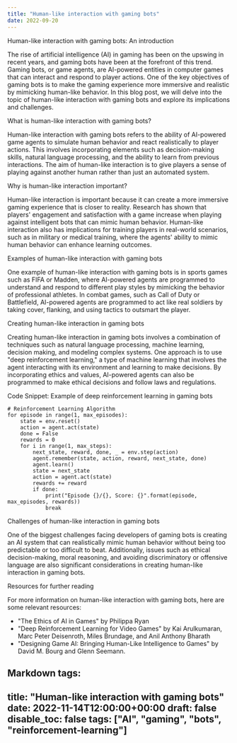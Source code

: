 ```yaml
---
title: "Human-like interaction with gaming bots"
date: 2022-09-20
---
```





Human-like interaction with gaming bots: An introduction

The rise of artificial intelligence (AI) in gaming has been on the upswing in recent years, and gaming bots have been at the forefront of this trend. Gaming bots, or game agents, are AI-powered entities in computer games that can interact and respond to player actions. One of the key objectives of gaming bots is to make the gaming experience more immersive and realistic by mimicking human-like behavior. In this blog post, we will delve into the topic of human-like interaction with gaming bots and explore its implications and challenges.

What is human-like interaction with gaming bots?

Human-like interaction with gaming bots refers to the ability of AI-powered game agents to simulate human behavior and react realistically to player actions. This involves incorporating elements such as decision-making skills, natural language processing, and the ability to learn from previous interactions. The aim of human-like interaction is to give players a sense of playing against another human rather than just an automated system.

Why is human-like interaction important?

Human-like interaction is important because it can create a more immersive gaming experience that is closer to reality. Research has shown that players' engagement and satisfaction with a game increase when playing against intelligent bots that can mimic human behavior. Human-like interaction also has implications for training players in real-world scenarios, such as in military or medical training, where the agents' ability to mimic human behavior can enhance learning outcomes.

Examples of human-like interaction with gaming bots

One example of human-like interaction with gaming bots is in sports games such as FIFA or Madden, where AI-powered agents are programmed to understand and respond to different play styles by mimicking the behavior of professional athletes. In combat games, such as Call of Duty or Battlefield, AI-powered agents are programmed to act like real soldiers by taking cover, flanking, and using tactics to outsmart the player.

Creating human-like interaction in gaming bots

Creating human-like interaction in gaming bots involves a combination of techniques such as natural language processing, machine learning, decision making, and modeling complex systems. One approach is to use "deep reinforcement learning," a type of machine learning that involves the agent interacting with its environment and learning to make decisions. By incorporating ethics and values, AI-powered agents can also be programmed to make ethical decisions and follow laws and regulations.

Code Snippet: Example of deep reinforcement learning in gaming bots

```
# Reinforcement Learning Algorithm
for episode in range(1, max_episodes):
    state = env.reset()
    action = agent.act(state)
    done = False
    rewards = 0
    for i in range(1, max_steps):
        next_state, reward, done, _ = env.step(action)
        agent.remember(state, action, reward, next_state, done)
        agent.learn()
        state = next_state
        action = agent.act(state)
        rewards += reward
        if done:
            print("Episode {}/{}, Score: {}".format(episode, max_episodes, rewards))
            break
```

Challenges of human-like interaction in gaming bots

One of the biggest challenges facing developers of gaming bots is creating an AI system that can realistically mimic human behavior without being too predictable or too difficult to beat. Additionally, issues such as ethical decision-making, moral reasoning, and avoiding discriminatory or offensive language are also significant considerations in creating human-like interaction in gaming bots.

Resources for further reading

For more information on human-like interaction with gaming bots, here are some relevant resources:

- "The Ethics of AI in Games" by Philippa Ryan
- "Deep Reinforcement Learning for Video Games" by Kai Arulkumaran, Marc Peter Deisenroth, Miles Brundage, and Anil Anthony Bharath
- "Designing Game AI: Bringing Human-Like Intelligence to Games" by David M. Bourg and Glenn Seemann. 

Markdown tags: 
---
title: "Human-like interaction with gaming bots"
date: 2022-11-14T12:00:00+00:00
draft: false
disable_toc: false
tags: ["AI", "gaming", "bots", "reinforcement-learning"]
---
